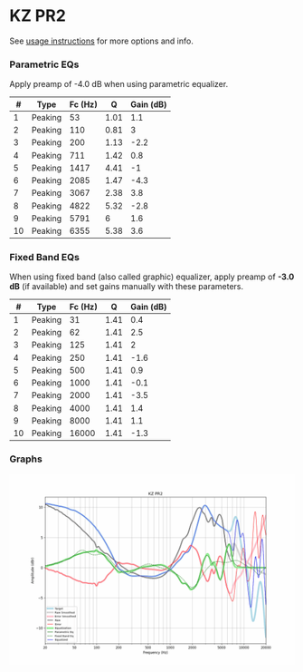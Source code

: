 # KZ PR2
See [usage instructions](https://github.com/jaakkopasanen/AutoEq#usage) for more options and info.

### Parametric EQs
Apply preamp of -4.0 dB when using parametric equalizer.

|   # | Type    |   Fc (Hz) |    Q |   Gain (dB) |
|-----|---------|-----------|------|-------------|
|   1 | Peaking |        53 | 1.01 |         1.1 |
|   2 | Peaking |       110 | 0.81 |         3   |
|   3 | Peaking |       200 | 1.13 |        -2.2 |
|   4 | Peaking |       711 | 1.42 |         0.8 |
|   5 | Peaking |      1417 | 4.41 |        -1   |
|   6 | Peaking |      2085 | 1.47 |        -4.3 |
|   7 | Peaking |      3067 | 2.38 |         3.8 |
|   8 | Peaking |      4822 | 5.32 |        -2.8 |
|   9 | Peaking |      5791 | 6    |         1.6 |
|  10 | Peaking |      6355 | 5.38 |         3.6 |

### Fixed Band EQs
When using fixed band (also called graphic) equalizer, apply preamp of **-3.0 dB** (if available) and set gains manually with these parameters.

|   # | Type    |   Fc (Hz) |    Q |   Gain (dB) |
|-----|---------|-----------|------|-------------|
|   1 | Peaking |        31 | 1.41 |         0.4 |
|   2 | Peaking |        62 | 1.41 |         2.5 |
|   3 | Peaking |       125 | 1.41 |         2   |
|   4 | Peaking |       250 | 1.41 |        -1.6 |
|   5 | Peaking |       500 | 1.41 |         0.9 |
|   6 | Peaking |      1000 | 1.41 |        -0.1 |
|   7 | Peaking |      2000 | 1.41 |        -3.5 |
|   8 | Peaking |      4000 | 1.41 |         1.4 |
|   9 | Peaking |      8000 | 1.41 |         1.1 |
|  10 | Peaking |     16000 | 1.41 |        -1.3 |

### Graphs
![](./KZ%20PR2.png)
